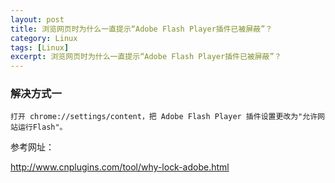 ```yaml
---
layout: post
title: 浏览网页时为什么一直提示“Adobe Flash Player插件已被屏蔽”？
category: Linux
tags: [Linux]
excerpt: 浏览网页时为什么一直提示“Adobe Flash Player插件已被屏蔽”？
---
```


### 解决方式一 ###

    打开 chrome://settings/content，把 Adobe Flash Player 插件设置更改为"允许网站运行Flash"。


参考网址：

<http://www.cnplugins.com/tool/why-lock-adobe.html>
